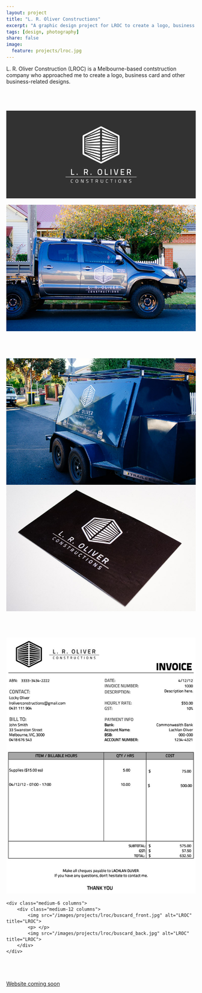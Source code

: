 ```yaml
---
layout: project
title: "L. R. Oliver Constructions"
excerpt: "A graphic design project for LROC to create a logo, business card and other business-related designs."
tags: [design, photography]
share: false
image:
  feature: projects/lroc.jpg
---
```


L. R. Oliver Construction (LROC) is a Melbourne-based contstruction company who approached me to create a logo, business card and other business-related designs.

###### &nbsp; <!-- Break the paragraph indent -->

![Logo](/images/projects/lroc/logo.jpg "LROC Logo")

<div class="row">
    <img src="/images/projects/lroc/ute.jpg" alt="LROC" title="LROC" class="medium-12 columns">
</div>

<h6>&nbsp;</h6> <!-- Break the paragraph indent -->

<div class="row">
    <div class="medium-6 columns">
        <img src="/images/projects/lroc/ute_trailer.jpg" alt="LROC" title="LROC">
    </div>
    <div class="medium-6 columns">
        <img src="/images/projects/lroc/buscard_photo.jpg" alt="LROC" title="LROC">
    </div>
</div>

<h6>&nbsp;</h6> <!-- Break the paragraph indent -->

<div class="row">
    <img src="/images/projects/lroc/invoice.jpg" alt="LROC" title="LROC" class="medium-6 columns">

    <div class="medium-6 columns">
        <div class="medium-12 columns">
            <img src="/images/projects/lroc/buscard_front.jpg" alt="LROC" title="LROC">
            <p> </p>
            <img src="/images/projects/lroc/buscard_back.jpg" alt="LROC" title="LROC">
        </div>
    </div>
</div>



###### &nbsp; <!-- Break the paragraph indent -->

<a markdown="0" href="#" class="btn" target="_blank"><i class="fa fa-link"></i> Website coming soon</a>
